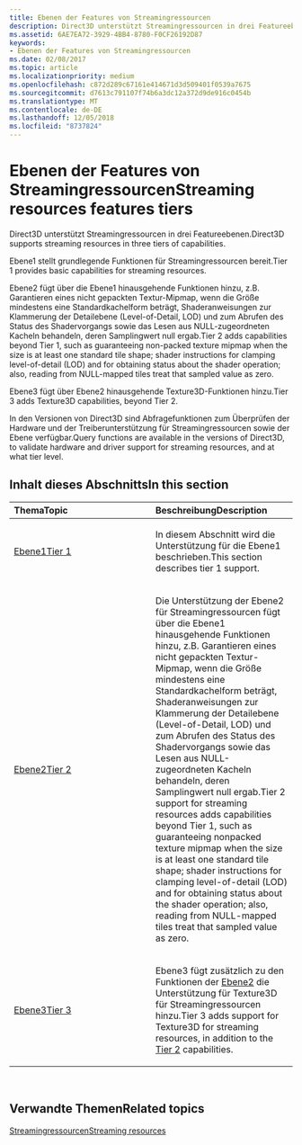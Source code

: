 ```yaml
---
title: Ebenen der Features von Streamingressourcen
description: Direct3D unterstützt Streamingressourcen in drei Featureebenen.
ms.assetid: 6AE7EA72-3929-4BB4-8780-F0CF26192D87
keywords:
- Ebenen der Features von Streamingressourcen
ms.date: 02/08/2017
ms.topic: article
ms.localizationpriority: medium
ms.openlocfilehash: c872d289c67161e414671d3d509401f0539a7675
ms.sourcegitcommit: d7613c791107f74b6a3dc12a372d9de916c0454b
ms.translationtype: MT
ms.contentlocale: de-DE
ms.lasthandoff: 12/05/2018
ms.locfileid: "8737824"
---
```

# <a name="streaming-resources-features-tiers"></a><span data-ttu-id="9ceb6-104">Ebenen der Features von Streamingressourcen</span><span class="sxs-lookup"><span data-stu-id="9ceb6-104">Streaming resources features tiers</span></span>


<span data-ttu-id="9ceb6-105">Direct3D unterstützt Streamingressourcen in drei Featureebenen.</span><span class="sxs-lookup"><span data-stu-id="9ceb6-105">Direct3D supports streaming resources in three tiers of capabilities.</span></span>

<span data-ttu-id="9ceb6-106">Ebene1 stellt grundlegende Funktionen für Streamingressourcen bereit.</span><span class="sxs-lookup"><span data-stu-id="9ceb6-106">Tier 1 provides basic capabilities for streaming resources.</span></span>

<span data-ttu-id="9ceb6-107">Ebene2 fügt über die Ebene1 hinausgehende Funktionen hinzu, z.B. Garantieren eines nicht gepackten Textur-Mipmap, wenn die Größe mindestens eine Standardkachelform beträgt, Shaderanweisungen zur Klammerung der Detailebene (Level-of-Detail, LOD) und zum Abrufen des Status des Shadervorgangs sowie das Lesen aus NULL-zugeordneten Kacheln behandeln, deren Samplingwert null ergab.</span><span class="sxs-lookup"><span data-stu-id="9ceb6-107">Tier 2 adds capabilities beyond Tier 1, such as guaranteeing non-packed texture mipmap when the size is at least one standard tile shape; shader instructions for clamping level-of-detail (LOD) and for obtaining status about the shader operation; also, reading from NULL-mapped tiles treat that sampled value as zero.</span></span>

<span data-ttu-id="9ceb6-108">Ebene3 fügt über Ebene2 hinausgehende Texture3D-Funktionen hinzu.</span><span class="sxs-lookup"><span data-stu-id="9ceb6-108">Tier 3 adds Texture3D capabilities, beyond Tier 2.</span></span>

<span data-ttu-id="9ceb6-109">In den Versionen von Direct3D sind Abfragefunktionen zum Überprüfen der Hardware und der Treiberunterstützung für Streamingressourcen sowie der Ebene verfügbar.</span><span class="sxs-lookup"><span data-stu-id="9ceb6-109">Query functions are available in the versions of Direct3D, to validate hardware and driver support for streaming resources, and at what tier level.</span></span>

## <a name="span-idin-this-sectionspanin-this-section"></a><span data-ttu-id="9ceb6-110"><span id="in-this-section"></span>Inhalt dieses Abschnitts</span><span class="sxs-lookup"><span data-stu-id="9ceb6-110"><span id="in-this-section"></span>In this section</span></span>


<table>
<colgroup>
<col width="50%" />
<col width="50%" />
</colgroup>
<thead>
<tr class="header">
<th align="left"><span data-ttu-id="9ceb6-111">Thema</span><span class="sxs-lookup"><span data-stu-id="9ceb6-111">Topic</span></span></th>
<th align="left"><span data-ttu-id="9ceb6-112">Beschreibung</span><span class="sxs-lookup"><span data-stu-id="9ceb6-112">Description</span></span></th>
</tr>
</thead>
<tbody>
<tr class="odd">
<td align="left"><p><a href="tier-1.md"><span data-ttu-id="9ceb6-113">Ebene1</span><span class="sxs-lookup"><span data-stu-id="9ceb6-113">Tier 1</span></span></a></p></td>
<td align="left"><p><span data-ttu-id="9ceb6-114">In diesem Abschnitt wird die Unterstützung für die Ebene1 beschrieben.</span><span class="sxs-lookup"><span data-stu-id="9ceb6-114">This section describes tier 1 support.</span></span></p></td>
</tr>
<tr class="even">
<td align="left"><p><a href="tier-2.md"><span data-ttu-id="9ceb6-115">Ebene2</span><span class="sxs-lookup"><span data-stu-id="9ceb6-115">Tier 2</span></span></a></p></td>
<td align="left"><p><span data-ttu-id="9ceb6-116">Die Unterstützung der Ebene2 für Streamingressourcen fügt über die Ebene1 hinausgehende Funktionen hinzu, z.B. Garantieren eines nicht gepackten Textur-Mipmap, wenn die Größe mindestens eine Standardkachelform beträgt, Shaderanweisungen zur Klammerung der Detailebene (Level-of-Detail, LOD) und zum Abrufen des Status des Shadervorgangs sowie das Lesen aus NULL-zugeordneten Kacheln behandeln, deren Samplingwert null ergab.</span><span class="sxs-lookup"><span data-stu-id="9ceb6-116">Tier 2 support for streaming resources adds capabilities beyond Tier 1, such as guaranteeing nonpacked texture mipmap when the size is at least one standard tile shape; shader instructions for clamping level-of-detail (LOD) and for obtaining status about the shader operation; also, reading from NULL-mapped tiles treat that sampled value as zero.</span></span></p></td>
</tr>
<tr class="odd">
<td align="left"><p><a href="tier-3.md"><span data-ttu-id="9ceb6-117">Ebene3</span><span class="sxs-lookup"><span data-stu-id="9ceb6-117">Tier 3</span></span></a></p></td>
<td align="left"><p><span data-ttu-id="9ceb6-118">Ebene3 fügt zusätzlich zu den Funktionen der <a href="tier-2.md">Ebene2</a> die Unterstützung für Texture3D für Streamingressourcen hinzu.</span><span class="sxs-lookup"><span data-stu-id="9ceb6-118">Tier 3 adds support for Texture3D for streaming resources, in addition to the <a href="tier-2.md">Tier 2</a> capabilities.</span></span></p></td>
</tr>
</tbody>
</table>

 

## <a name="span-idrelated-topicsspanrelated-topics"></a><span data-ttu-id="9ceb6-119"><span id="related-topics"></span>Verwandte Themen</span><span class="sxs-lookup"><span data-stu-id="9ceb6-119"><span id="related-topics"></span>Related topics</span></span>


[<span data-ttu-id="9ceb6-120">Streamingressourcen</span><span class="sxs-lookup"><span data-stu-id="9ceb6-120">Streaming resources</span></span>](streaming-resources.md)

 

 




